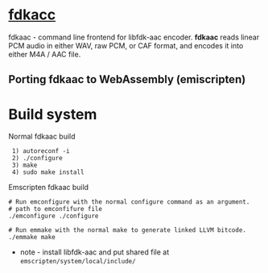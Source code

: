 # [fdkacc](https://github.com/nu774/fdkaac)
fdkaac - command line frontend for libfdk-aac encoder. **fdkaac** reads linear PCM audio in either WAV, raw PCM, or CAF format, and encodes it into either M4A / AAC file.

## Porting fdkaac to WebAssembly (emiscripten)


# Build system
Normal fdkaac build

     1) autoreconf -i
     2) ./configure
     3) make
     4) sudo make install
     
Emscripten fdkaac build 

    # Run emconfigure with the normal configure command as an argument.
    # path to emconfifure file
    ./emconfigure ./configure

    # Run emmake with the normal make to generate linked LLVM bitcode.
    ./emmake make
    
* note - install libfdk-aac and put shared file at ```emscripten/system/local/include/```
